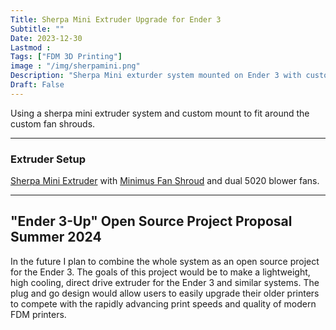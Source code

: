 ```yaml
---
Title: Sherpa Mini Extruder Upgrade for Ender 3
Subtitle: ""
Date: 2023-12-30
Lastmod : 
Tags: ["FDM 3D Printing"]
image : "/img/sherpamini.png"
Description: "Sherpa Mini exturder system mounted on Ender 3 with custom adpater to natigate minimus fan shroud."
Draft: False
---
```


Using a sherpa mini extruder system and custom mount to fit around the custom fan shrouds. 

---

### Extruder Setup ###

[Sherpa Mini Extruder](https://github.com/Annex-Engineering/Sherpa_Mini-Extruder) with [Minimus Fan Shroud](https://cults3d.com/en/3d-model/tool/minimus-hotend-cooler-system) and dual 5020 blower fans.


--- 
## "Ender 3-Up" Open Source Project Proposal Summer 2024 ##
In the future I plan to combine the whole system as an open source project for the Ender 3. The goals of this project would be to make a lightweight, high cooling, direct drive extruder for the Ender 3 and similar systems. The plug and go design would allow users to easily upgrade their older printers to compete with the rapidly advancing print speeds and quality of modern FDM printers. 
